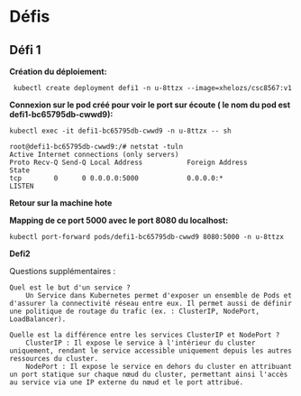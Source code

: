 # Défis

## Défi 1

**Création du déploiement:**

``` kubectl create deployment defi1 -n u-8ttzx --image=xhelozs/csc8567:v1```

**Connexion sur le pod créé pour voir le port sur écoute ( le nom du pod est defi1-bc65795db-cwwd9):** 

```kubectl exec -it defi1-bc65795db-cwwd9 -n u-8ttzx -- sh ```

```
root@defi1-bc65795db-cwwd9:/# netstat -tuln
Active Internet connections (only servers)
Proto Recv-Q Send-Q Local Address           Foreign Address         State      
tcp        0      0 0.0.0.0:5000            0.0.0.0:*               LISTEN  

```
**Retour sur la machine hote**

**Mapping de ce port 5000 avec le port 8080 du localhost:**

``` kubectl port-forward pods/defi1-bc65795db-cwwd9 8080:5000 -n u-8ttzx ```



**Defi2**

Questions supplémentaires :

    Quel est le but d'un service ?
        Un Service dans Kubernetes permet d'exposer un ensemble de Pods et d'assurer la connectivité réseau entre eux. Il permet aussi de définir une politique de routage du trafic (ex. : ClusterIP, NodePort, LoadBalancer).

    Quelle est la différence entre les services ClusterIP et NodePort ?
        ClusterIP : Il expose le service à l'intérieur du cluster uniquement, rendant le service accessible uniquement depuis les autres ressources du cluster.
        NodePort : Il expose le service en dehors du cluster en attribuant un port statique sur chaque nœud du cluster, permettant ainsi l'accès au service via une IP externe du nœud et le port attribué.
